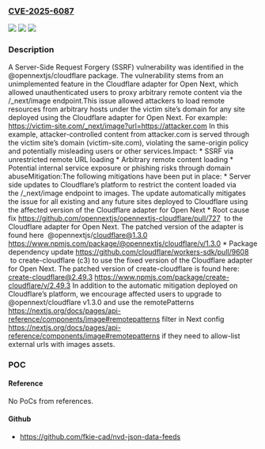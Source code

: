 ### [CVE-2025-6087](https://cve.mitre.org/cgi-bin/cvename.cgi?name=CVE-2025-6087)
![](https://img.shields.io/static/v1?label=Product&message=null&color=blue)
![](https://img.shields.io/static/v1?label=Version&message=0%20&color=brightgreen)
![](https://img.shields.io/static/v1?label=Vulnerability&message=CWE-918%20Server-Side%20Request%20Forgery%20(SSRF)&color=brightgreen)

### Description

A Server-Side Request Forgery (SSRF) vulnerability was identified in the @opennextjs/cloudflare package. The vulnerability stems from an unimplemented feature in the Cloudflare adapter for Open Next, which allowed unauthenticated users to proxy arbitrary remote content via the /_next/image endpoint.This issue allowed attackers to load remote resources from arbitrary hosts under the victim site’s domain for any site deployed using the Cloudflare adapter for Open Next. For example: https://victim-site.com/_next/image?url=https://attacker.com In this example, attacker-controlled content from attacker.com is served through the victim site’s domain (victim-site.com), violating the same-origin policy and potentially misleading users or other services.Impact:  *  SSRF via unrestricted remote URL loading  *  Arbitrary remote content loading  *  Potential internal service exposure or phishing risks through domain abuseMitigation:The following mitigations have been put in place:  *  Server side updates to Cloudflare’s platform to restrict the content loaded via the /_next/image endpoint to images. The update automatically mitigates the issue for all existing and any future sites deployed to Cloudflare using the affected version of the Cloudflare adapter for Open Next  *   Root cause fix https://github.com/opennextjs/opennextjs-cloudflare/pull/727  to the Cloudflare adapter for Open Next. The patched version of the adapter is found here  @opennextjs/cloudflare@1.3.0 https://www.npmjs.com/package/@opennextjs/cloudflare/v/1.3.0   *   Package dependency update https://github.com/cloudflare/workers-sdk/pull/9608  to create-cloudflare (c3) to use the fixed version of the Cloudflare adapter for Open Next. The patched version of create-cloudflare is found here:  create-cloudflare@2.49.3 https://www.npmjs.com/package/create-cloudflare/v/2.49.3 In addition to the automatic mitigation deployed on Cloudflare’s platform, we encourage affected  users to upgrade to @opennext/cloudflare v1.3.0 and use the  remotePatterns  https://nextjs.org/docs/pages/api-reference/components/image#remotepatterns  filter in Next config https://nextjs.org/docs/pages/api-reference/components/image#remotepatterns  if they need to allow-list external urls with images assets.

### POC

#### Reference
No PoCs from references.

#### Github
- https://github.com/fkie-cad/nvd-json-data-feeds


